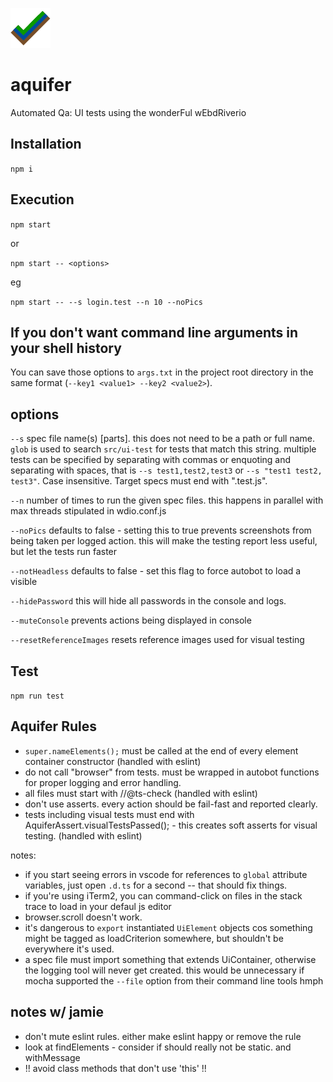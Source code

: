 
![](icon/icon.svg)
# aquifer

Automated Qa: UI tests using the wonderFul wEbdRiverio


## Installation

``npm i``

## Execution

``npm start``

or

``npm start -- <options>``

eg

``npm start -- --s login.test --n 10 --noPics``



## If you don't want command line arguments in your shell history

You can save those options to ``args.txt`` in the project root directory in the same format (``--key1 <value1> --key2 <value2>``).

## options

``--s`` spec file name(s) [parts].  this does not need to be a path or full name.  ``glob`` is used to search ``src/ui-test`` for tests that match this string.  multiple tests can be specified by separating with commas or enquoting and separating with spaces, that is ``--s test1,test2,test3`` or ``--s "test1 test2, test3"``.  Case insensitive.  Target specs must end with ".test.js".

``--n`` number of times to run the given spec files.  this happens in parallel with max threads stipulated in wdio.conf.js

``--noPics`` defaults to false - setting this to true prevents screenshots from being taken per logged action.  this will make the testing report less useful, but let the tests run faster

``--notHeadless`` defaults to false - set this flag to force autobot to load a visible

``--hidePassword``  this will hide all passwords in the console and logs.

``--muteConsole``   prevents actions being displayed in console

``--resetReferenceImages``  resets reference images used for visual testing

## Test

``npm run test``


## Aquifer Rules

*  `super.nameElements();` must be called at the end of every element container constructor (handled with eslint)
*  do not call "browser" from tests.  must be wrapped in autobot functions for proper logging and error handling.
*  all files must start with //@ts-check (handled with eslint)
*  don't use asserts.  every action should be fail-fast and reported clearly.
*  tests including visual tests must end with AquiferAssert.visualTestsPassed(); - this creates soft asserts for visual testing.  (handled with eslint)


notes:

- if you start seeing errors in vscode for references to ``global`` attribute variables, just open ``.d.ts`` for a second -- that should fix things.
- if you're using iTerm2, you can command-click on files in the stack trace to load in your defaul js editor
- browser.scroll doesn't work.
- it's dangerous to ``export`` instantiated ``UiElement`` objects cos something might be tagged as loadCriterion somewhere, but shouldn't be everywhere it's used.
- a spec file must import something that extends UiContainer, otherwise the logging tool will never get created.  this would be unnecessary if mocha supported the ``--file`` option from their command line tools hmph


## notes w/ jamie

*  don't mute eslint rules.  either make eslint happy or remove the rule
*  look at findElements - consider if should really not be static.  and withMessage 
*  !! avoid class methods that don't use 'this' !!

